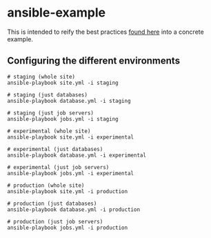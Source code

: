 # ansible-example

This is intended to reify the best practices [found here](http://docs.ansible.com/ansible/playbooks_best_practices.html) into a concrete example.

## Configuring the different environments

```
# staging (whole site)
ansible-playbook site.yml -i staging

# staging (just databases)
ansible-playbook database.yml -i staging

# staging (just job servers)
ansible-playbook jobs.yml -i staging
```

```
# experimental (whole site)
ansible-playbook site.yml -i experimental

# experimental (just databases)
ansible-playbook database.yml -i experimental

# experimental (just job servers)
ansible-playbook jobs.yml -i experimental
```

```
# production (whole site)
ansible-playbook site.yml -i production

# production (just databases)
ansible-playbook database.yml -i production

# production (just job servers)
ansible-playbook jobs.yml -i production
```
